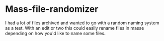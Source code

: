 # Mass-file-randomizer
I had a lot of files archived and wanted to go with a random naming system as a test. 
With an edit or two this could easily rename files in masse depending on how you'd like to name some files. 
